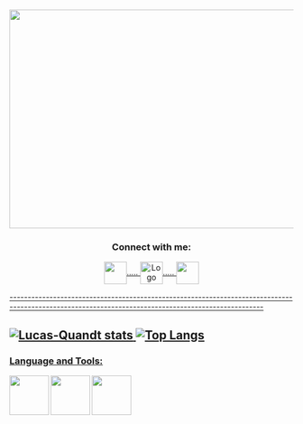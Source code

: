 <h3 align="center"><img align="center" src="https://github.com/Lucas-Quandt/Lucas-Quandt/assets/103226578/3b1157ab-3e14-4071-8c47-ca3a2593682d" alt="" height="388" width="870" /a>

                        
<h3 align="center">Connect with me:</h3>
<p align="center">
<a href="https://www.linkedin.com/in/lucas-quandt-b90901128/" target="blank"><img align="center" src="https://cdn.cdnlogo.com/logos/l/66/linkedin-icon.svg" alt="" height="40" width="40" /a>.....
<a href="https://www.instagram.com/quandt_/" target="blank"><img align="center" img src="https://cdn.cdnlogo.com/logos/i/4/instagram.svg" alt="Logo" width="40" height="40" /a>..... 
<a href="mailto:lucasdantas2556@gmail.com" target="blank"><img align="center" src="https://cdn.cdnlogo.com/logos/g/68/gmail-icon.svg" alt="" height="40" width="40">
</p>
----------------------------------------------------------------------------------------------------------------------------------------------------

![Lucas-Quandt stats](https://github-readme-stats.vercel.app/api?username=lucas-quandt&theme=tokyonight&show_icons=true) ![Top Langs](https://github-readme-stats.vercel.app/api/top-langs/?username=lucas-quandt&theme=tokyonight&show_icons=true)
----------------------------------------------------------------------------------------------------------------------------------------------------  
  
<h3 align="left">Language and Tools:</h3>
<p align="left">
<a href="target="blank"><img align="left" src="https://cdn.cdnlogo.com/logos/j/86/java.svg" alt="" height="70" width="70" /a>                                                             
<a href="target="blank"><img align="left" src="https://cdn.cdnlogo.com/logos/j/69/javascript.svg" alt="" height="70" width="70" /a>
<a href="target="blank"><img align="left" src="https://cdn.cdnlogo.com/logos/h/90/html-5.svg" alt="" height="70" width="70">
<p>                                                                                                                    

                                                                                                                           
                                                                                                                           
                                                                                                                           
                                                                                                                                                                                         


                                                                                                                      
                                                                                                                           
                                                                                                                                







